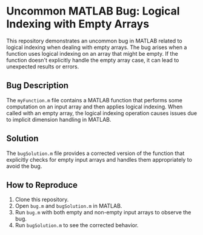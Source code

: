 # Uncommon MATLAB Bug: Logical Indexing with Empty Arrays

This repository demonstrates an uncommon bug in MATLAB related to logical indexing when dealing with empty arrays.  The bug arises when a function uses logical indexing on an array that might be empty.  If the function doesn't explicitly handle the empty array case, it can lead to unexpected results or errors.

## Bug Description
The `myFunction.m` file contains a MATLAB function that performs some computation on an input array and then applies logical indexing.  When called with an empty array, the logical indexing operation causes issues due to implicit dimension handling in MATLAB. 

## Solution
The `bugSolution.m` file provides a corrected version of the function that explicitly checks for empty input arrays and handles them appropriately to avoid the bug.

## How to Reproduce
1. Clone this repository.
2. Open `bug.m` and `bugSolution.m` in MATLAB.
3. Run `bug.m` with both empty and non-empty input arrays to observe the bug.
4. Run `bugSolution.m` to see the corrected behavior.